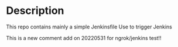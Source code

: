 # Description

This repo contains mainly a simple Jenkinsfile
Use to trigger Jenkins

This is a new comment add on 20220531 for ngrok/jenkins test!!
